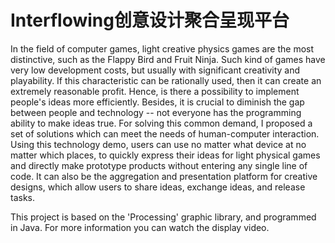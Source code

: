 # Interflowing创意设计聚合呈现平台

In the field of computer games, light creative physics games are the most distinctive, such as the Flappy Bird and Fruit Ninja. Such kind of games have very low development costs, but usually with significant creativity and playability. If this characteristic can be rationally used, then it can create an extremely reasonable profit. Hence, is there a possibility to implement people's ideas more efficiently. Besides, it is crucial to diminish the gap between people and technology -- not everyone has the programming ability to make ideas true. For solving this common demand, I proposed a set of solutions which can meet the needs of human-computer interaction. Using this technology demo, users can use no matter what device at no matter which places, to quickly express their ideas for light physical games and directly make prototype products without entering any single line of code. It can also be the aggregation and presentation platform for creative designs, which allow users to share ideas, exchange ideas, and release tasks.

This project is based on the 'Processing' graphic library, and programmed in Java. For more information you can watch the display video.
